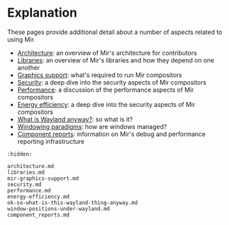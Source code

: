 # Explanation
These pages provide additional detail about a number of aspects related to using Mir.

- [Architecture](architecture.md): an overview of Mir's architecture for contributors
- [Libraries](libraries.md): an overview of Mir's libraries and how they depend on one another
- [Graphics support](mir-graphics-support.md): what's required to run Mir compositors
- [Security](security.md): a deep dive into the security aspects of Mir compositors
- [Performance](performance.md): a discussion of the performance aspects of Mir compositors
- [Energy efficiency](energy-efficiency.md): a deep dive into the security aspects of Mir compositors
- [What is Wayland anyway?](ok-so-what-is-this-wayland-thing-anyway.md): so what is it?
- [Windowing paradigms](window-positions-under-wayland.md): how are windows managed?
- [Component reports](component_reports.md): information on Mir's debug and performance reporting infrastructure

```{toctree}
:hidden:

architecture.md
libraries.md
mir-graphics-support.md
security.md
performance.md
energy-efficiency.md
ok-so-what-is-this-wayland-thing-anyway.md
window-positions-under-wayland.md
component_reports.md
```
